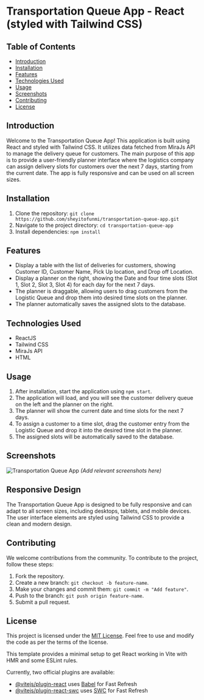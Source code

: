 # Transportation Queue App - React (styled with Tailwind CSS)

## Table of Contents
- [Introduction](#introduction)
- [Installation](#installation)
- [Features](#features)
- [Technologies Used](#technologies-used)
- [Usage](#usage)
- [Screenshots](#screenshots)
- [Contributing](#contributing)
- [License](#license)

## Introduction
Welcome to the Transportation Queue App! This application is built using React and styled with Tailwind CSS. It utilizes data fetched from MiraJs API to manage the delivery queue for customers. The main purpose of this app is to provide a user-friendly planner interface where the logistics company can assign delivery slots for customers over the next 7 days, starting from the current date. The app is fully responsive and can be used on all screen sizes.

## Installation
1. Clone the repository: `git clone https://github.com/sheyitofunmi/transportation-queue-app.git`
2. Navigate to the project directory: `cd transportation-queue-app`
3. Install dependencies: `npm install`

## Features
- Display a table with the list of deliveries for customers, showing Customer ID, Customer Name, Pick Up location, and Drop off Location.
- Display a planner on the right, showing the Date and four time slots (Slot 1, Slot 2, Slot 3, Slot 4) for each day for the next 7 days.
- The planner is draggable, allowing users to drag customers from the Logistic Queue and drop them into desired time slots on the planner.
- The planner automatically saves the assigned slots to the database.

## Technologies Used
- ReactJS
- Tailwind CSS
- MiraJs API
- HTML

## Usage
1. After installation, start the application using `npm start`.
2. The application will load, and you will see the customer delivery queue on the left and the planner on the right.
3. The planner will show the current date and time slots for the next 7 days.
4. To assign a customer to a time slot, drag the customer entry from the Logistic Queue and drop it into the desired time slot in the planner.
5. The assigned slots will be automatically saved to the database.

## Screenshots
![Transportation Queue App](/screenshots/app-screenshot.png)
_(Add relevant screenshots here)_

## Responsive Design
The Transportation Queue App is designed to be fully responsive and can adapt to all screen sizes, including desktops, tablets, and mobile devices. The user interface elements are styled using Tailwind CSS to provide a clean and modern design.

## Contributing
We welcome contributions from the community. To contribute to the project, follow these steps:
1. Fork the repository.
2. Create a new branch: `git checkout -b feature-name`.
3. Make your changes and commit them: `git commit -m "Add feature"`.
4. Push to the branch: `git push origin feature-name`.
5. Submit a pull request.

## License
This project is licensed under the [MIT License](/LICENSE). Feel free to use and modify the code as per the terms of the license.

This template provides a minimal setup to get React working in Vite with HMR and some ESLint rules.

Currently, two official plugins are available:

- [@vitejs/plugin-react](https://github.com/vitejs/vite-plugin-react/blob/main/packages/plugin-react/README.md) uses [Babel](https://babeljs.io/) for Fast Refresh
- [@vitejs/plugin-react-swc](https://github.com/vitejs/vite-plugin-react-swc) uses [SWC](https://swc.rs/) for Fast Refresh

